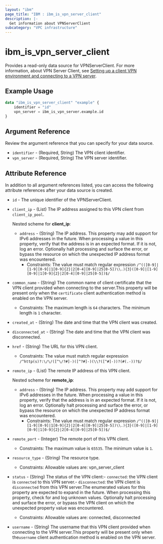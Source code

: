 ```yaml
---
layout: "ibm"
page_title: "IBM : ibm_is_vpn_server_client"
description: |-
  Get information about VPNServerClient
subcategory: "VPC infrastructure"
---
```


# ibm_is_vpn_server_client

Provides a read-only data source for VPNServerClient. For more information, about VPN Server Client, see [Setting up a client VPN environment and connecting to a VPN server](https://cloud.ibm.com/docs/vpc?topic=vpc-vpn-client-environment-setup&interface=ui).

## Example Usage

```terraform
data "ibm_is_vpn_server_client" "example" {
	identifier = "id"
	vpn_server = ibm_is_vpn_server.example.id
}
```

## Argument Reference

Review the argument reference that you can specify for your data source.

- `identifier` - (Required, String) The VPN client identifier.
- `vpn_server` - (Required, String) The VPN server identifier.

## Attribute Reference

In addition to all argument references listed, you can access the following attribute references after your data source is created.

- `id` - The unique identifier of the VPNServerClient.
- `client_ip` - (List) The IP address assigned to this VPN client from `client_ip_pool`.

  Nested scheme for **client_ip**:
    - `address` - (String) The IP address. This property may add support for IPv6 addresses in the future. When processing a value in this property, verify that the address is in an expected format. If it is not, log an error. Optionally halt processing and surface the error, or bypass the resource on which the unexpected IP address format was encountered.
      - Constraints: The value must match regular expression `/^(([0-9]|[1-9][0-9]|1[0-9]{2}|2[0-4][0-9]|25[0-5])\\.){3}([0-9]|[1-9][0-9]|1[0-9]{2}|2[0-4][0-9]|25[0-5])$/`

- `common_name` - (String) The common name of client certificate that the VPN client provided when connecting to the server.This property will be present only when the `certificate` client authentication method is enabled on the VPN server.
  - Constraints: The maximum length is `64` characters. The minimum length is `1` character.

- `created_at` - (String) The date and time that the VPN client was created.

- `disconnected_at` - (String) The date and time that the VPN client was disconnected.

- `href` - (String) The URL for this VPN client.
  - Constraints: The value must match regular expression `/^http(s)?:\/\/([^\/?#]-)([^?#]-)(\\?([^#]-))?(#(.-))?$/`

- `remote_ip` - (List) The remote IP address of this VPN client.

    Nested scheme for **remote_ip**:
    - `address` - (String) The IP address. This property may add support for IPv6 addresses in the future. When processing a value in this property, verify that the address is in an expected format. If it is not, log an error. Optionally halt processing and surface the error, or bypass the resource on which the unexpected IP address format was encountered.
      - Constraints: The value must match regular expression `/^(([0-9]|[1-9][0-9]|1[0-9]{2}|2[0-4][0-9]|25[0-5])\\.){3}([0-9]|[1-9][0-9]|1[0-9]{2}|2[0-4][0-9]|25[0-5])$/`

- `remote_port` - (Integer) The remote port of this VPN client.
  - Constraints: The maximum value is `65535`. The minimum value is `1`.

- `resource_type` - (String) The resource type.
  - Constraints: Allowable values are: vpn_server_client

- `status` - (String) The status of the VPN client:- `connected`: the VPN client is `connected` to this VPN server.- `disconnected`: the VPN client is `disconnected` from this VPN server.The enumerated values for this property are expected to expand in the future. When processing this property, check for and log unknown values. Optionally halt processing and surface the error, or bypass the VPN client on which the unexpected property value was encountered.
  - Constraints: Allowable values are: connected, disconnected

- `username` - (String) The username that this VPN client provided when connecting to the VPN server.This property will be present only when  the`username` client authentication method is enabled on the VPN server.

